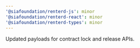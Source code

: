 ```yaml
---
'@siafoundation/renterd-js': minor
'@siafoundation/renterd-react': minor
'@siafoundation/renterd-types': minor
---
```


Updated payloads for contract lock and release APIs.

